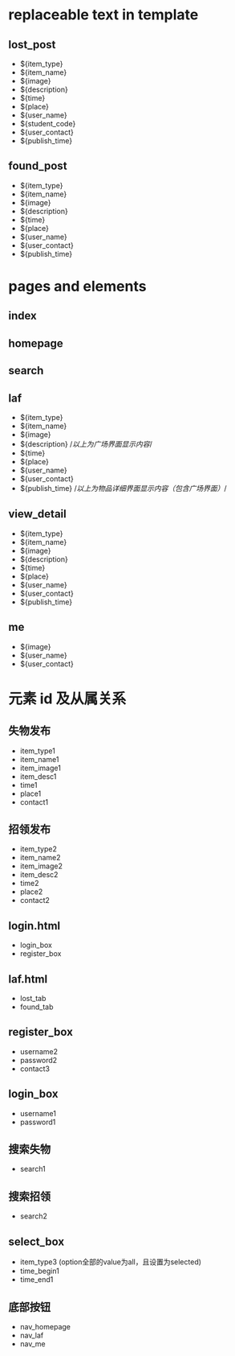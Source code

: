 # replaceable text in template

## lost_post

* ${item_type}
* ${item_name}
* ${image}
* ${description}
* ${time}
* ${place}
* ${user_name}
* ${student_code}
* ${user_contact}
* ${publish_time}

## found_post

* ${item_type}
* ${item_name}
* ${image}
* ${description}
* ${time}
* ${place}
* ${user_name}
* ${user_contact}
* ${publish_time}

# pages and elements

## index

###

## homepage

## search
## laf
* ${item_type}
* ${item_name}
* ${image}
* ${description}
/*以上为广场界面显示内容*/
* ${time}
* ${place}
* ${user_name}
* ${user_contact}
* ${publish_time}
/*以上为物品详细界面显示内容（包含广场界面）*/

## view_detail
* ${item_type}
* ${item_name}
* ${image}
* ${description}
* ${time}
* ${place}
* ${user_name}
* ${user_contact}
* ${publish_time}

## me
* ${image}
* ${user_name}
* ${user_contact}


# 元素 id 及从属关系

## 失物发布

* item_type1
* item_name1
* item_image1
* item_desc1
* time1
* place1
* contact1

## 招领发布

* item_type2
* item_name2
* item_image2
* item_desc2
* time2
* place2
* contact2


## login.html

* login_box
* register_box

## laf.html

* lost_tab
* found_tab

## register_box

* username2
* password2
* contact3

## login_box

* username1
* password1

## 搜索失物

* search1

## 搜索招领

* search2

## select_box

* item_type3 (option全部的value为all，且设置为selected)
* time_begin1
* time_end1

## 底部按钮

* nav_homepage
* nav_laf
* nav_me



